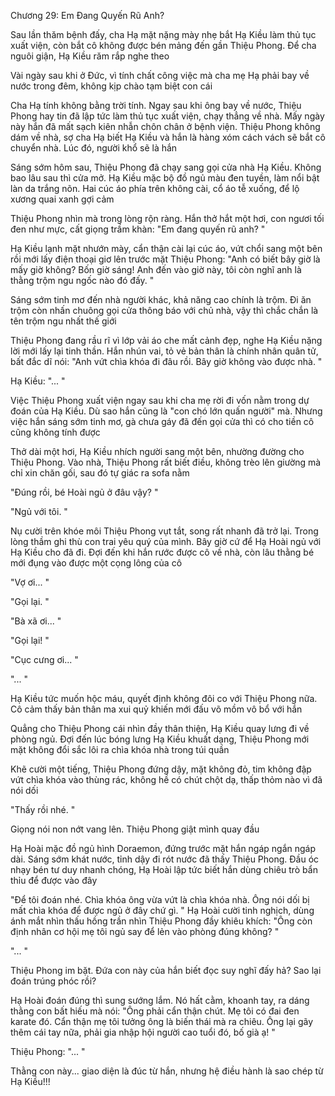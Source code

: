 




Chương 29: Em Đang Quyến Rũ Anh?


Sau lần thăm bệnh đấy, cha Hạ mặt nặng mày nhẹ bắt Hạ Kiều làm thủ tục xuất viện, còn bắt cô không được bén mảng đến gần Thiệu Phong. Để cha nguôi giận, Hạ Kiều răm rắp nghe theo

Vài ngày sau khi ở Đức, vì tính chất công việc mà cha mẹ Hạ phải bay về nước trong đêm, không kịp chào tạm biệt con cái

Cha Hạ tính không bằng trời tính. Ngay sau khi ông bay về nước, Thiệu Phong hay tin đã lập tức làm thủ tục xuất viện, chạy thẳng về nhà. Mấy ngày này hắn đã mất sạch kiên nhẫn chôn chân ở bệnh viện. Thiệu Phong không dám về nhà, sợ cha Hạ biết Hạ Kiều và hắn là hàng xóm cách vách sẽ bắt cô chuyển nhà. Lúc đó, người khổ sẽ là hắn

Sáng sớm hôm sau, Thiệu Phong đã chạy sang gọi cửa nhà Hạ Kiều. Không bao lâu sau thì cửa mở. Hạ Kiều mặc bộ đồ ngủ màu đen tuyền, làm nổi bật làn da trắng nõn. Hai cúc áo phía trên không cài, cổ áo tễ xuống, để lộ xương quai xanh gợi cảm

Thiệu Phong nhìn mà trong lòng rộn ràng. Hắn thở hắt một hơi, con ngươi tối đen như mực, cất giọng trầm khàn: "Em đang quyến rũ anh? "

Hạ Kiều lạnh mặt nhướn mày, cẩn thận cài lại cúc áo, vứt chổi sang một bên rồi mới lấy điện thoại giơ lên trước mặt Thiệu Phong: "Anh có biết bây giờ là mấy giờ không? Bốn giờ sáng! Anh đến vào giờ này, tôi còn nghĩ anh là thằng trộm ngu ngốc nào đó đấy. "

Sáng sớm tinh mơ đến nhà người khác, khả năng cao chính là trộm. Đi ăn trộm còn nhấn chuông gọi cửa thông báo với chủ nhà, vậy thì chắc chắn là tên trộm ngu nhất thế giới

Thiệu Phong đang rầu rĩ vì lớp vải áo che mất cảnh đẹp, nghe Hạ Kiều nặng lời mới lấy lại tinh thần. Hắn nhún vai, tỏ vẻ bản thân là chính nhân quân tử, bất đắc dĩ nói: "Anh vứt chìa khóa đi đâu rồi. Bây giờ không vào được nhà. "

Hạ Kiều: "... "

Việc Thiệu Phong xuất viện ngay sau khi cha mẹ rời đi vốn nằm trong dự đoán của Hạ Kiều. Dù sao hắn cũng là "con chó lớn quấn người" mà. Nhưng việc hắn sáng sớm tinh mơ, gà chưa gáy đã đến gọi cửa thì có cho tiền cô cũng không tính được

Thở dài một hơi, Hạ Kiều nhích người sang một bên, nhường đường cho Thiệu Phong. Vào nhà, Thiệu Phong rất biết điều, không trèo lên giường mà chỉ xin chăn gối, sau đó tự giác ra sofa nằm



"Đúng rồi, bé Hoài ngủ ở đâu vậy? "

"Ngủ với tôi. "

Nụ cười trên khóe môi Thiệu Phong vụt tắt, song rất nhanh đã trở lại. Trong lòng thầm ghi thù con trai yêu quý của mình. Bây giờ cứ để Hạ Hoài ngủ với Hạ Kiều cho đã đi. Đợi đến khi hắn rước được cô về nhà, còn lâu thằng bé mới đụng vào được một cọng lông của cô

"Vợ ơi... "

"Gọi lại. "

"Bà xã ơi... "

"Gọi lại! "

"Cục cưng ơi... "

"... "

Hạ Kiều tức muốn hộc máu, quyết định không đôi co với Thiệu Phong nữa. Cô cảm thấy bản thân ma xui quỷ khiến mới đấu võ mồm vô bổ với hắn



Quẳng cho Thiệu Phong cái nhìn đầy thân thiện, Hạ Kiều quay lưng đi về phòng ngủ. Đợi đến lúc bóng lưng Hạ Kiều khuất dạng, Thiệu Phong mới mặt không đổi sắc lôi ra chìa khóa nhà trong túi quần

Khẽ cười một tiếng, Thiệu Phong đứng dậy, mặt không đỏ, tim không đập vứt chìa khóa vào thùng rác, không hề có chút chột dạ, thấp thỏm nào vì đã nói dối

"Thấy rồi nhé. "

Giọng nói non nớt vang lên. Thiệu Phong giật mình quay đầu

Hạ Hoài mặc đồ ngủ hình Doraemon, đứng trước mặt hắn ngáp ngắn ngáp dài. Sáng sớm khát nước, tỉnh dậy đi rót nước đã thấy Thiệu Phong. Đầu óc nhạy bén tư duy nhanh chóng, Hạ Hoài lập tức biết hắn dùng chiêu trò bẩn thỉu để được vào đây

"Để tôi đoán nhé. Chìa khóa ông vừa vứt là chìa khóa nhà. Ông nói dối bị mất chìa khóa để được ngủ ở đây chứ gì. " Hạ Hoài cười tinh nghịch, dùng ánh mắt nhìn thấu hồng trần nhìn Thiệu Phong đầy khiêu khích: "Ông còn định nhân cơ hội mẹ tôi ngủ say để lẻn vào phòng đúng không? "

"... "

Thiệu Phong im bặt. Đứa con này của hắn biết đọc suy nghĩ đấy hả? Sao lại đoán trúng phóc rồi?

Hạ Hoài đoán đúng thì sung sướng lắm. Nó hất cằm, khoanh tay, ra dáng thằng con bất hiếu mà nói: "Ông phải cẩn thận chút. Mẹ tôi có đai đen karate đó. Cẩn thận mẹ tôi tưởng ông là biến thái mà ra chiêu. Ông lại gãy thêm cái tay nữa, phải gia nhập hội người cao tuổi đó, bố già ạ! "

Thiệu Phong: "... "

Thằng con này... giao diện là đúc từ hắn, nhưng hệ điều hành là sao chép từ Hạ Kiều!!!




